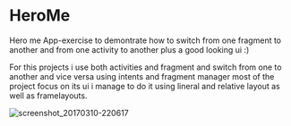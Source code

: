 # HeroMe
Hero me App-exercise to demontrate how to switch from one fragment to another and from one activity to another plus a good looking ui :)

For this projects i use both activities and fragment and  switch from one to another and vice versa using intents and fragment manager most
of the project focus on its ui i manage to do it using lineral and relative layout as well as framelayouts.



![screenshot_20170310-220617](https://cloud.githubusercontent.com/assets/21143253/23832480/82a9fbc8-073d-11e7-93e7-5dbc61864c15.png)
